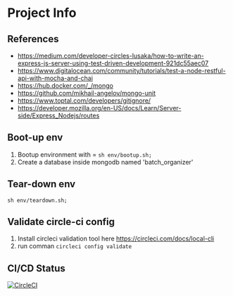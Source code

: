 # Project Info

## References

- <https://medium.com/developer-circles-lusaka/how-to-write-an-express-js-server-using-test-driven-development-921dc55aec07>
- <https://www.digitalocean.com/community/tutorials/test-a-node-restful-api-with-mocha-and-chai>
- <https://hub.docker.com/_/mongo>
- <https://github.com/mikhail-angelov/mongo-unit>
- <https://www.toptal.com/developers/gitignore/>
- <https://developer.mozilla.org/en-US/docs/Learn/Server-side/Express_Nodejs/routes>

## Boot-up env

1) Bootup environment with = `sh env/bootup.sh;`
2) Create a database inside mongodb named 'batch_organizer'

## Tear-down env

`sh env/teardown.sh;`

## Validate circle-ci config

1) Install circleci validation tool here <https://circleci.com/docs/local-cli>
2) run comman `circleci config validate`

## CI/CD Status

[![CircleCI](https://dl.circleci.com/status-badge/img/gh/tasdemirbahadir/batch_organizer/tree/master.svg?style=svg)](https://dl.circleci.com/status-badge/redirect/gh/tasdemirbahadir/batch_organizer/tree/master)
